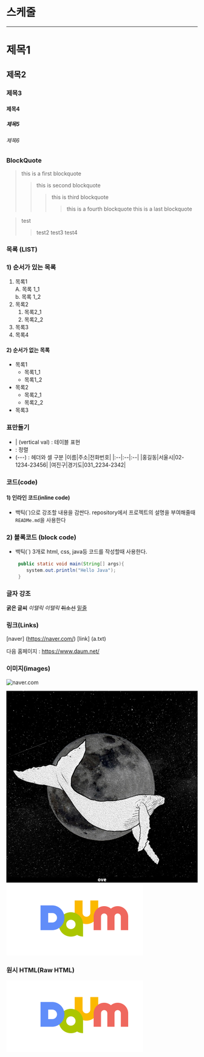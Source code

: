 # 스케줄

---

# 제목1

## 제목2

### 제목3

#### 제목4

##### 제목5

###### 제목6

### BlockQuote

> this is a first blockquote
>
> > this is second blockquote
> >
> > > this is third blockquote
> > >
> > > > this is a fourth blockquote
> > > > this is a last blockquote

> test
>
> > test2
> > test3
> > test4

### 목록 (LIST)

### 1) 순서가 있는 목록

1. 목록1  
   A. 목록 1_1  
   b. 목록 1_2
2. 목록2
   1. 목록2_1
   2. 목록2_2
3. 목록3
4. 목록4

#### 2) 순서가 없는 목록

- 목록1
  - 목록1_1
  - 목록1_2
- 목록2
  - 목록2_1
  - 목록2_2
- 목록3

### 표만들기

- | (vertical val) : 테이블 표현
- : 정렬
- (---) : 헤더와 셀 구분
  |이름|주소|전화번호|
  |:--|:--|:--|
  |홍길동|서울시|02-1234-23456|
  |여진구|경기도|031_2234-2342|

### 코드(code)

#### 1) 인라인 코드(inline code)

- 백틱(\`)으로 강조할 내용을 감싼다.
  repository에서 프로젝트의 설명을 부여해줄때 `READMe.md`을 사용한다

### 2) 블록코드 (block code)

- 백틱(`) 3개로 html, css, java등 코드를 작성할때 사용한다.

  ```java
   public static void main(String[] args){
      system.out.println("Hello Java");
   }
  ```

### 글자 강조

**굵은 글씨**
_이텔릭_
_이텔릭_
~~취소선~~
<u>밑줄</u>

### 링크(Links)

[naver] (https://naver.com/)
[link] (a.txt)

다음 홈페이지 : <https://www.daum.net/>

### 이미지(images)

![naver.com](https://search.pstatic.net/common/?src=http%3A%2F%2Fblogfiles.naver.net%2FMjAyMjExMjlfMTY2%2FMDAxNjY5NzI2MTY3NTg5.ROaDxoeUxNtollq2htDGS0ECMvp7C50kIfCdwmXBrFQg.OSzEmJ_sSVY1Fp27ItzAqvaJ6SqsRpTtgkZ4N2OfOmsg.JPEG.cutiepet%2FKakaoTalk_20221122_211831263.jpg&type=a340)

![box](images/whale.jpg)
[![daum](images/daum.png)](https://www.daum.net/)

### 원시 HTML(Raw HTML)

<img src='images/daum.png' alt ='daum'>

